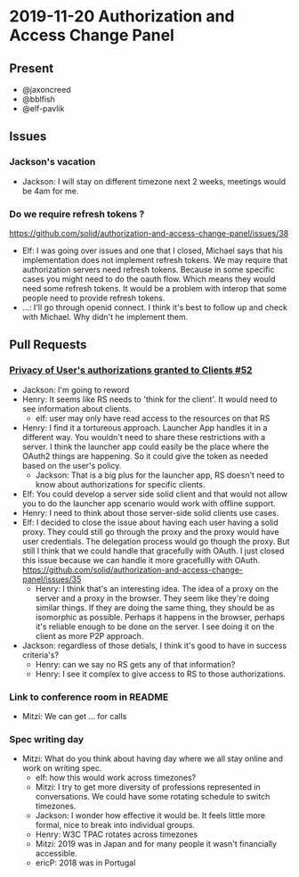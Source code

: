 # 2019-11-20 Authorization and Access Change Panel

## Present

* @jaxoncreed
* @bblfish
* @elf-pavlik

## Issues


### Jackson's vacation

- Jackson: I will stay on different timezone next 2 weeks, meetings would be 4am for me.

### Do we require refresh tokens ?

https://github.com/solid/authorization-and-access-change-panel/issues/38

 - Elf: I was going over issues and one that I closed, Michael says that his implementation does not implement refresh tokens. We may require that authorization servers need refresh tokens. Because in some specific cases you might need to do the oauth flow. Which means they would need some refresh tokens. It would be a problem with interop that some people need to provide refresh tokens.
 - ...: I'll go through openid connect. I think it's best to follow up and check with Michael. Why didn't he implement them.

## Pull Requests

### [Privacy of User's authorizations granted to Clients #52](https://github.com/solid/authorization-and-access-change-panel/pull/52)

- Jackson: I'm going to reword
- Henry: It seems like RS needs to 'think for the client'. It would need to see information about clients.
  - elf: user may only have read access to the resources on that RS
- Henry: I find it a tortureous approach. Launcher App handles it in a different way. You wouldn't need to share these restrictions with a server. I think the launcher app could easily be the place where the OAuth2 things are happening. So it could give the token as needed based on the user's policy.
    - Jackson: That is a big plus for the launcher app, RS doesn't need to know about authorizations for specific clients.
- Elf: You could develop a server side solid client and that would not allow you to do the launcher app scenario would work with offline support.
- Henry: I need to think about those server-side solid clients use cases.
- Elf: I decided to close the issue about having each user having a solid proxy. They could still go through the proxy and the proxy would have user credentials. The delegation process would go though the proxy. But still I think that we could handle that gracefully with OAuth. I just closed this issue because we can handle it more gracefullly with OAuth. https://github.com/solid/authorization-and-access-change-panel/issues/35
    - Henry: I think that's an interesting idea. The idea of a proxy on the server and a proxy in the browser. They seem like they're doing similar things. If they are doing the same thing, they should be as isomorphic as possible. Perhaps it happens in the browser, perhaps it's reliable enough to be done on the server. I see doing it on the client as more P2P approach.
- Jackson: regardless of those detials, I think it's good to have in success criteria's?
  - Henry: can we say no RS gets any of that information?
  - Henry: I see it complex to give access to RS to those authorizations.

### Link to conference room in README

- Mitzi: We can get ... for calls


### Spec writing day

- Mitzi: What do you think about having day where we all stay online and work on writing spec.
  - elf: how this would work across timezones?
  - Mitzi: I try to get more diversity of professions represented in conversations. We could have some rotating schedule to switch timezones.
  - Jackson: I wonder how effective it would be. It feels little more formal, nice to break into individual groups.
  - Henry: W3C TPAC rotates across timezones
  - Mitzi: 2019 was in Japan and for many people it wasn't financially accessible.
  - ericP: 2018 was in Portugal
